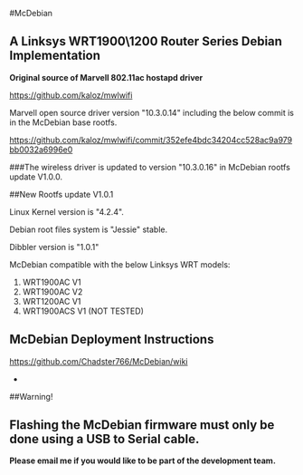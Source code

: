 #McDebian

## A Linksys WRT1900\1200 Router Series Debian Implementation

**Original source of Marvell 802.11ac hostapd driver**

https://github.com/kaloz/mwlwifi

Marvell open source driver version "10.3.0.14" including the below commit is in the McDebian base rootfs.

https://github.com/kaloz/mwlwifi/commit/352efe4bdc34204cc528ac9a979bb0032a6996e0

###The wireless driver is updated to version "10.3.0.16" in McDebian rootfs update V1.0.0.

##New Rootfs update V1.0.1

Linux Kernel version is "4.2.4".

Debian root files system is "Jessie" stable.

Dibbler version is "1.0.1"

McDebian compatible with the below Linksys WRT models:

1. WRT1900AC V1
2. WRT1900AC V2
3. WRT1200AC V1
4. WRT1900ACS V1 (NOT TESTED)

## McDebian Deployment Instructions
https://github.com/Chadster766/McDebian/wiki

-
##Warning!

Flashing the McDebian firmware must only be done using a USB to Serial cable. 
-

**Please email me if you would like to be part of the development team.**

